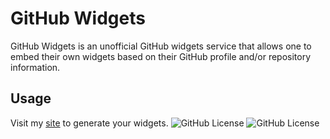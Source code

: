 # GitHub Widgets
GitHub Widgets is an unofficial GitHub widgets service that allows one to embed their own widgets based on their GitHub profile and/or repository information.
## Usage
Visit my [site](git-hub-widgets.vercel.app) to generate your widgets.
<img alt="GitHub License" src="https://img.shields.io/github/languages/count/notquitelikeme/GitHub-Widgets">
<img alt="GitHub License" src="https://img.shields.io/github/license/notquitelikeme/GitHub-Widgets?style=plastic">
